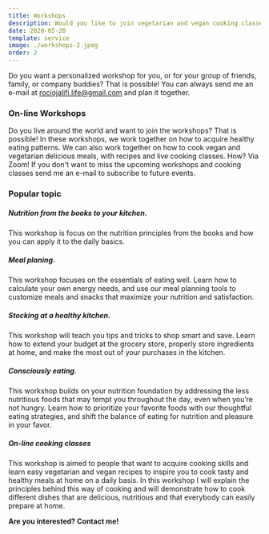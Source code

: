 ```yaml
---
title: Workshops
description: Would you like to join vegetarian and vegan cooking classes with nutritional education?
date: 2020-05-20
template: service
image: ./workshops-2.jpeg
order: 2
---
```


Do you want a personalized workshop for you, or for your group of friends, family, or company buddies? That is possible! You can always send me an e-mail at rociojalifi.life@gmail.com and plan it together. 

### On-line Workshops

Do you live around the world and want to join the workshops? That is possible! In these workshops, we work together on how to acquire healthy eating patterns. We can also work together on how to cook vegan and vegetarian delicious meals, with recipes and live cooking classes. How? Via Zoom! If you don't want to miss the upcoming workshops and cooking classes send me an e-mail to subscribe to future events. 

### Popular topic

##### Nutrition from the books to your kitchen.

This workshop is focus on the nutrition principles from the books and how you can apply it to the daily basics.

##### Meal planing.

This workshop focuses on the essentials of eating well. Learn how to calculate your own energy needs, and use our meal planning tools to customize meals and snacks that maximize your nutrition and satisfaction.

##### Stocking at a healthy kitchen.

This workshop will teach you tips and tricks to shop smart and save. Learn how to extend your budget at the grocery store, properly store ingredients at home, and make the most out of your purchases in the kitchen.

##### Consciously eating.

This workshop builds on your nutrition foundation by addressing the less nutritious foods that may tempt you throughout the day, even when you’re not hungry. Learn how to prioritize your favorite foods with our thoughtful eating strategies, and shift the balance of eating for nutrition and pleasure in your favor.

##### On-line cooking classes
This workshop is aimed to people that want to acquire cooking skills and learn easy vegetarian and vegan recipes to inspire you to cook tasty and healthy meals at home on a daily basis. 
In this workshop I will explain the principles behind this way of cooking and will demonstrate how to cook different dishes that are delicious, nutritious and that everybody can easily prepare at home.

**Are you interested? Contact me!**
